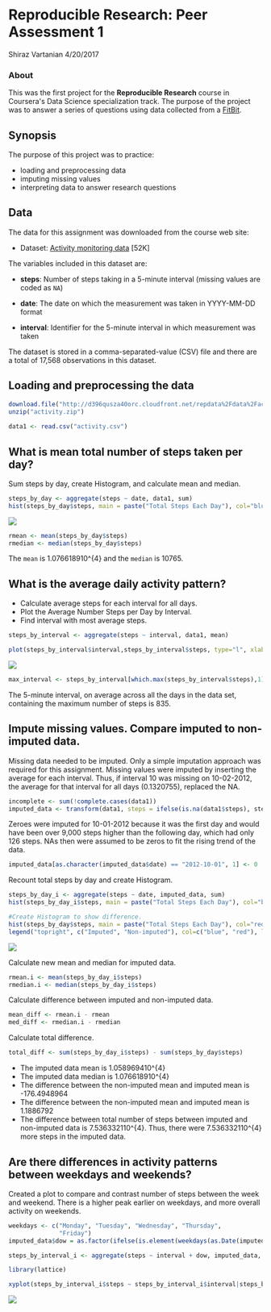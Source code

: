 Reproducible Research: Peer Assessment 1
================
Shiraz Vartanian
4/20/2017

### About

This was the first project for the **Reproducible Research** course in Coursera's Data Science specialization track. The purpose of the project was to answer a series of questions using data collected from a [FitBit](http://en.wikipedia.org/wiki/Fitbit).

Synopsis
--------

The purpose of this project was to practice:

-   loading and preprocessing data
-   imputing missing values
-   interpreting data to answer research questions

Data
----

The data for this assignment was downloaded from the course web site:

-   Dataset: [Activity monitoring data](https://d396qusza40orc.cloudfront.net/repdata%2Fdata%2Factivity.zip) \[52K\]

The variables included in this dataset are:

-   **steps**: Number of steps taking in a 5-minute interval (missing values are coded as `NA`)

-   **date**: The date on which the measurement was taken in YYYY-MM-DD format

-   **interval**: Identifier for the 5-minute interval in which measurement was taken

The dataset is stored in a comma-separated-value (CSV) file and there are a total of 17,568 observations in this dataset.

Loading and preprocessing the data
----------------------------------

``` r
download.file("http://d396qusza40orc.cloudfront.net/repdata%2Fdata%2Factivity.zip", destfile = "activity.zip")
unzip("activity.zip")
        
data1 <- read.csv("activity.csv")
```

What is mean total number of steps taken per day?
-------------------------------------------------

Sum steps by day, create Histogram, and calculate mean and median.

``` r
steps_by_day <- aggregate(steps ~ date, data1, sum)
hist(steps_by_day$steps, main = paste("Total Steps Each Day"), col="blue", xlab="Number of Steps")
```

![](/instructions_fig/unnamed-chunk-2-1.png)

``` r
rmean <- mean(steps_by_day$steps)
rmedian <- median(steps_by_day$steps)
```

The `mean` is 1.076618910^{4} and the `median` is 10765.

What is the average daily activity pattern?
-------------------------------------------

-   Calculate average steps for each interval for all days.
-   Plot the Average Number Steps per Day by Interval.
-   Find interval with most average steps.

``` r
steps_by_interval <- aggregate(steps ~ interval, data1, mean)

plot(steps_by_interval$interval,steps_by_interval$steps, type="l", xlab="Interval", ylab="Number of Steps",main="Average Number of Steps per Day by Interval")
```

![](/instructions_fig/unnamed-chunk-3-1.png)

``` r
max_interval <- steps_by_interval[which.max(steps_by_interval$steps),1]
```

The 5-minute interval, on average across all the days in the data set, containing the maximum number of steps is 835.

Impute missing values. Compare imputed to non-imputed data.
-----------------------------------------------------------

Missing data needed to be imputed. Only a simple imputation approach was required for this assignment. Missing values were imputed by inserting the average for each interval. Thus, if interval 10 was missing on 10-02-2012, the average for that interval for all days (0.1320755), replaced the NA.

``` r
incomplete <- sum(!complete.cases(data1))
imputed_data <- transform(data1, steps = ifelse(is.na(data1$steps), steps_by_interval$steps[match(data1$interval, steps_by_interval$interval)], data1$steps))
```

Zeroes were imputed for 10-01-2012 because it was the first day and would have been over 9,000 steps higher than the following day, which had only 126 steps. NAs then were assumed to be zeros to fit the rising trend of the data.

``` r
imputed_data[as.character(imputed_data$date) == "2012-10-01", 1] <- 0
```

Recount total steps by day and create Histogram.

``` r
steps_by_day_i <- aggregate(steps ~ date, imputed_data, sum)
hist(steps_by_day_i$steps, main = paste("Total Steps Each Day"), col="blue", xlab="Number of Steps")

#Create Histogram to show difference. 
hist(steps_by_day$steps, main = paste("Total Steps Each Day"), col="red", xlab="Number of Steps", add=T)
legend("topright", c("Imputed", "Non-imputed"), col=c("blue", "red"), lwd=10)
```

![](/instructions_fig/unnamed-chunk-6-1.png)

Calculate new mean and median for imputed data.

``` r
rmean.i <- mean(steps_by_day_i$steps)
rmedian.i <- median(steps_by_day_i$steps)
```

Calculate difference between imputed and non-imputed data.

``` r
mean_diff <- rmean.i - rmean
med_diff <- rmedian.i - rmedian
```

Calculate total difference.

``` r
total_diff <- sum(steps_by_day_i$steps) - sum(steps_by_day$steps)
```

-   The imputed data mean is 1.058969410^{4}
-   The imputed data median is 1.076618910^{4}
-   The difference between the non-imputed mean and imputed mean is -176.4948964
-   The difference between the non-imputed mean and imputed mean is 1.1886792
-   The difference between total number of steps between imputed and non-imputed data is 7.536332110^{4}. Thus, there were 7.536332110^{4} more steps in the imputed data.

Are there differences in activity patterns between weekdays and weekends?
-------------------------------------------------------------------------

Created a plot to compare and contrast number of steps between the week and weekend. There is a higher peak earlier on weekdays, and more overall activity on weekends.

``` r
weekdays <- c("Monday", "Tuesday", "Wednesday", "Thursday", 
              "Friday")
imputed_data$dow = as.factor(ifelse(is.element(weekdays(as.Date(imputed_data$date)),weekdays), "Weekday", "Weekend"))

steps_by_interval_i <- aggregate(steps ~ interval + dow, imputed_data, mean)

library(lattice)

xyplot(steps_by_interval_i$steps ~ steps_by_interval_i$interval|steps_by_interval_i$dow, main="Average Steps per Day by Interval",xlab="Interval", ylab="Steps",layout=c(1,2), type="l")
```

![](/instructions_fig/unnamed-chunk-10-1.png)
